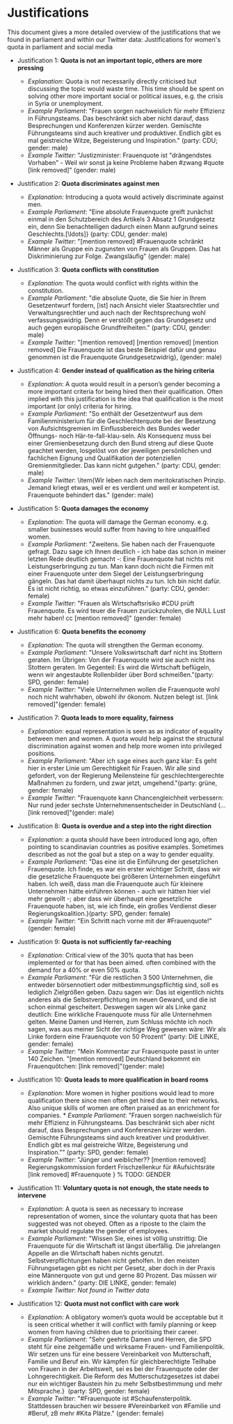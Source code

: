 # Justifications

This document gives a more detailed overview of the justifications that we found in parliament and
within our Twitter data: Justifications for women's quota in parliament and social media

* Justification 1: **Quota is not an important topic, others are more pressing**
	
  * _Explanation_: Quota is not necessarily directly criticised but discussing the topic would waste time. This time should be spent on solving other more important social or political issues, e.g. the crisis in Syria or unemployment. 
  * _Example Parliament_: "Frauen sorgen nachweislich für mehr Effizienz in Führungsteams. Das beschränkt sich aber nicht darauf, dass Besprechungen und Konferenzen kürzer werden. Gemischte Führungsteams sind auch kreativer und produktiver. Endlich gibt es mal geistreiche Witze, Begeisterung und Inspiration." (party: CDU; gender: male)
  * _Example Twitter_: "Justizminister: Frauenquote ist "drängendstes Vorhaben"  - Weil wir sonst ja keine Probleme haben \#zwang \#quote  [link removed]" (gender: male)
* Justification 2: **Quota discriminates against men**
  * _Explanation_: Introducing a quota would actively discriminate against men. 
  * _Example Parliament_: "Eine absolute Frauenquote greift zunächst einmal in den Schutzbereich des Artikels 3 Absatz 1 Grundgesetz ein, denn Sie benachteiligen dadurch einen Mann aufgrund seines Geschlechts.[\ldots]} (party: CDU, gender: male)
  * _Example Twitter_: "[mention removed] \#Frauenquote schränkt Männer als Gruppe ein zugunsten von Frauen als Gruppen. Das hat Diskriminierung zur Folge. Zwangsläufig" (gender: male)
	
* Justification 3: **Quota conflicts with constitution**
	
  * _Explanation_: The quota would conflict with rights within the constitution.
  * _Example Parliament_: "die absolute Quote, die Sie hier in Ihrem Gesetzentwurf fordern, [ist] nach Ansicht vieler Staatsrechtler und Verwaltungsrechtler und auch nach der Rechtsprechung wohl verfassungswidrig. Denn er verstößt gegen das Grundgesetz und auch gegen europäische Grundfreiheiten." (party: CDU, gender: male)
  * _Example Twitter_: "[mention removed] [mention removed] [mention removed] Die Frauenquote ist das beste Beispiel dafür und genau genommen ist die Frauenquote Grundgesetzwidrig},  (gender: male)
	
* Justification 4: **Gender instead of qualification as the hiring criteria**

  * _Explanation_: A quota would result in a person’s gender becoming a more important criteria for being hired then their qualification. Often implied with this justification is the idea that qualification is the most important (or only) criteria for hiring.
  * _Example Parliament_: "So enthält der Gesetzentwurf aus dem Familienministerium für die Geschlechterquote bei der Besetzung von Aufsichtsgremien im Einflussbereich des Bundes weder Öffnungs- noch Här\-te\-fall\-klau\-seln. Als Konsequenz muss bei einer Gremienbesetzung durch den Bund streng auf diese Quote geachtet werden, losgelöst von der jeweiligen persönlichen und fachlichen Eignung und Qualifikation der potenziellen Gremienmitglieder. Das kann nicht gutgehen." (party: CDU, gender: male)
  * _Example Twitter_: \item{Wir leben nach dem meritokratischen Prinzip. Jemand kriegt etwas, weil er es verdient und weil er kompetent ist.
Frauenquote behindert das." (gender: male)


* Justification 5: **Quota damages the economy**
	
  * _Explanation_: The quota will damage the German economy. e.g. smaller businesses would suffer from having to hire unqualified women. 
  * _Example Parliament_: "Zweitens. Sie haben nach der Frauenquote gefragt. Dazu sage ich Ihnen deutlich - ich habe das schon in meiner letzten Rede deutlich gemacht -: Eine Frauenquote hat nichts mit Leistungserbringung zu tun. Man kann doch nicht die Firmen mit einer Frauenquote unter dem Siegel der Leistungserbringung gängeln. Das hat damit überhaupt nichts zu tun. Ich bin nicht dafür. Es ist nicht richtig, so etwas einzuführen." (party: CDU, gender: female)
  * _Example Twitter_: "Frauen als Wirtschaftsrisiko \#CDU prüft Frauenquote. Es wird teuer die Frauen zurückzuholen, die NULL Lust mehr haben! cc [mention removed]" (gender: female)
    
* Justification 6: **Quota benefits the economy**
	
  * _Explanation_: The quota will strengthen the German economy.
  * _Example Parliament_: "Unsere Volkswirtschaft darf nicht ins Stottern geraten. Im Übrigen: Von der Frauenquote wird sie auch nicht ins Stottern geraten. Im Gegenteil: Es wird die Wirtschaft beflügeln, wenn wir angestaubte Rollenbilder über Bord schmeißen."(party: SPD, gender: female)
  * _Example Twitter_: "Viele Unternehmen wollen die Frauenquote wohl noch nicht wahrhaben, obwohl ihr ökonom. Nutzen belegt ist. [link removed]"(gender: female)
	
* Justification 7: **Quota leads to more equality, fairness**
	
  * _Explanation_: equal representation is seen as as indicator of equality between men and women. A quota would help against the structural discrimination against women and help more women into privileged positions.
  * _Example Parliament_: "Aber ich sage eines auch ganz klar: Es geht hier in erster Linie um Gerechtigkeit für Frauen. Wir alle sind gefordert, von der Regierung Meilensteine für geschlechtergerechte Maßnahmen zu fordern, und zwar jetzt, umgehend."(party: grüne, gender: female)
  * _Example Twitter_: "Frauenquote kann Chancengleichheit verbessern: Nur rund jeder sechste Unternehmensentscheider in Deutschland (... [link removed]"(gender: male)
	
* Justification 8: **Quota is overdue and a step into the right direction**
	
  * _Explanation_: a quota should have been introduced long ago, often pointing to scandinavian countries as positive examples. Sometimes described as not the goal but a step on a way to gender equality.
  * _Example Parliament_: "Das eine ist die Einführung der gesetzlichen Frauenquote. Ich finde, es war ein erster wichtiger Schritt, dass wir die gesetzliche Frauenquote bei größeren Unternehmen eingeführt haben. Ich weiß, dass man die Frauenquote auch für kleinere Unternehmen hätte einführen können - auch wir hätten hier viel mehr gewollt -; aber dass wir überhaupt eine gesetzliche Frauenquote haben, ist, wie ich finde, ein großes Verdienst dieser Regierungskoalition.}(party: SPD, gender: female)
  * _Example Twitter_: "Ein Schritt nach vorne mit der \#Frauenquote!"(gender: female)
    
* Justification 9: **Quota is not sufficiently far-reaching**
	
  * _Explanation_: Critical view of the 30\% quota that has been implemented or for that has been aimed. often combined with the demand for a 40\% or even 50\% quota.
  * _Example Parliament_: "Für die restlichen 3 500 Unternehmen, die entweder börsennotiert oder mitbestimmungspflichtig sind, soll es lediglich Zielgrößen geben. Dazu sagen wir: Das ist eigentlich nichts anderes als die Selbstverpflichtung im neuen Gewand, und die ist schon einmal gescheitert. Deswegen sagen wir als Linke ganz deutlich: Eine wirkliche Frauenquote muss für alle Unternehmen gelten. Meine Damen und Herren, zum Schluss möchte ich noch sagen, was aus meiner Sicht der richtige Weg gewesen wäre: Wir als Linke fordern eine Frauenquote von 50 Prozent" (party: DIE LINKE, gender: female)
  * _Example Twitter_: "Mein Kommentar zur Frauenquote passt in unter 140 Zeichen. "[mention removed] Deutschland bekommt ein Frauenquötchen: [link removed]"(gender: male)
	
* Justification 10: **Quota leads to more qualification in board rooms**
  * _Explanation_: More women in higher positions would lead to more qualification there since men often get hired due to their networks. Also unique skills of women are often praised as an enrichment for companies.  * _Example Parliament_: "Frauen sorgen nachweislich für mehr Effizienz in Führungsteams. Das beschränkt sich aber nicht darauf, dass Besprechungen und Konferenzen kürzer werden. Gemischte Führungsteams sind auch kreativer und produktiver. Endlich gibt es mal geistreiche Witze, Begeisterung und Inspiration."" (party: SPD, gender: female)
  * _Example Twitter_: "Jünger und weiblicher?? [mention removed] Regierungskommission fordert Frischzellenkur für \#Aufsichtsräte [link removed] \#Frauenquote
} % TODO: GENDER

* Justification 11: **Voluntary quota is not enough, the state needs to intervene**
	
  * _Explanation_: A quota is seen as necessary to increase representation of women, since the voluntary quota that has been suggested was not obeyed. Often as a riposte to the claim the market should regulate the gender of employees.
  * _Example Parliament_: "Wissen Sie, eines ist völlig unstrittig: Die Frauenquote für die Wirtschaft ist längst überfällig. Die jahrelangen Appelle an die Wirtschaft haben nichts genutzt. Selbstverpflichtungen haben nicht geholfen. In den meisten Führungsetagen gibt es nicht per Gesetz, aber doch in der Praxis eine Männerquote von gut und gerne 80 Prozent. Das müssen wir wirklich ändern." (party: DIE LINKE, gender: female)
  * _Example Twitter_: *Not found in Twitter data*

* Justification 12: **Quota must not conflict with care work**
	
  * _Explanation_: A obligatory women’s quota would be acceptable but it is seen critical whether it will conflict with family planning or keep women from having children due to prioritising their career.
  * _Example Parliament_: "Sehr geehrte Damen und Herren, die SPD steht für eine zeitgemäße und wirksame Frauen- und Familienpolitik. Wir setzen uns für eine bessere Vereinbarkeit von Mutterschaft, Familie und Beruf ein. Wir kämpfen für gleichberechtigte Teilhabe von Frauen in der Arbeitswelt, sei es bei der Frauenquote oder der Lohngerechtigkeit. Die Reform des Mutterschutzgesetzes ist dabei nur ein wichtiger Baustein hin zu mehr Selbstbestimmung und mehr Mitsprache.}  (party: SPD, gender: female)
  * _Example Twitter_: "\#Frauenquote ist \#Schaufensterpolitik. Stattdessen brauchen wir bessere \#Vereinbarkeit von \#Familie und \#Beruf, zB mehr \#Kita Plätze." (gender: female)
